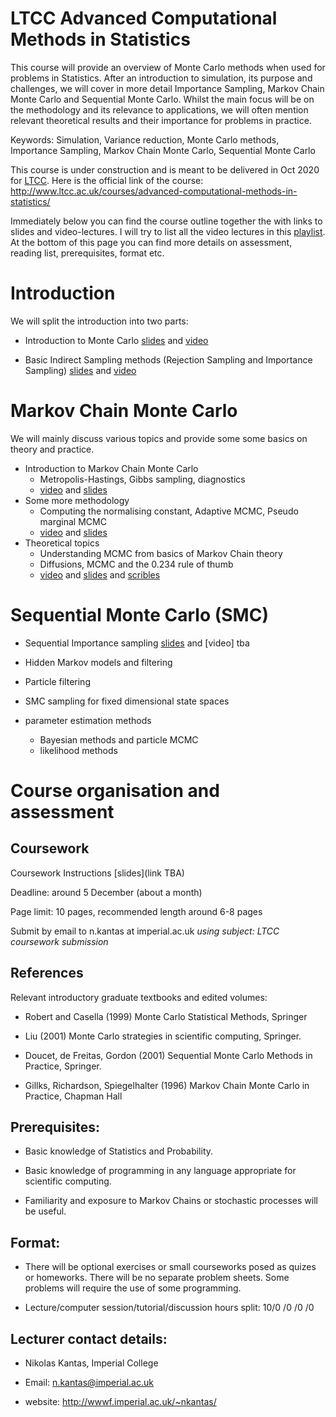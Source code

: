 # LTCC Advanced Computational Methods in Statistics
This course will provide an overview of Monte Carlo methods when used for problems in Statistics. After an introduction to simulation, its purpose and challenges, we will cover in more detail Importance Sampling, Markov Chain Monte Carlo and Sequential Monte Carlo. Whilst the main focus will be on the methodology and its relevance to applications, we will often mention relevant theoretical results and their importance for problems in practice. 

Keywords: Simulation, Variance reduction, Monte Carlo methods, Importance Sampling, Markov Chain Monte Carlo, Sequential Monte Carlo

This course is under construction and is meant to be delivered in Oct 2020 for [LTCC](http://www.ltcc.ac.uk/). Here is the official link of the course: http://www.ltcc.ac.uk/courses/advanced-computational-methods-in-statistics/

 
Immediately below you can find the course outline together the with links to slides and video-lectures. I will try to list all the video lectures in this [playlist](https://www.youtube.com/playlist?list=PLnLW5bw8rfk3Tt4K8YrH7tPyLH9XKzGo2). At the bottom of this page you can find more details on assessment, reading list, prerequisites, format etc.

# Introduction

We will split the introduction into two parts:

- Introduction to Monte Carlo  [slides](http://wwwf.imperial.ac.uk/~nkantas/intro_mc.pdf) and [video](https://www.youtube.com/watch?v=uqDItPClDiM)

- Basic Indirect Sampling methods (Rejection Sampling and Importance Sampling)  [slides](http://wwwf.imperial.ac.uk/~nkantas/intro_mc2.pdf) and [video](https://www.youtube.com/watch?v=m5Nt3GQFj3Y)

# Markov Chain Monte Carlo

We will mainly discuss various topics and provide some some basics on theory and practice.

- Introduction to Markov Chain Monte Carlo 
  - Metropolis-Hastings, Gibbs sampling, diagnostics 
  - [video](https://youtu.be/gCbzRfAA70g) and [slides](http://wwwf.imperial.ac.uk/~nkantas/mcmc_intro.pdf)   
- Some more methodology 
  - Computing the normalising constant, Adaptive MCMC, Pseudo marginal MCMC
  - [video](https://youtu.be/M_R-IiiSF4Q) and [slides](http://wwwf.imperial.ac.uk/~nkantas/mcmc_extensions.pdf)
- Theoretical topics
  - Understanding MCMC from basics of Markov Chain theory
  - Diffusions, MCMC and the 0.234 rule of thumb
  - [video](https://youtu.be/5pF8VmJqtak)  and [slides](http://wwwf.imperial.ac.uk/~nkantas/mcmc_theory.pdf) and [scribles](http://wwwf.imperial.ac.uk/~nkantas/characterisation_of_pi.pdf)
   

# Sequential Monte Carlo (SMC)
  
  - Sequential Importance sampling [slides](http://wwwf.imperial.ac.uk/~nkantas/intro_mc3.pdf) and [video] tba
  
  - Hidden Markov models and filtering
  
  - Particle filtering
  
  - SMC sampling for fixed dimensional state spaces
  
  - parameter estimation methods
      - Bayesian methods and particle MCMC
      - likelihood methods
  
# Course organisation and assessment

## Coursework

Coursework Instructions [slides](link TBA)

Deadline: around 5 December (about a month)

Page limit: 10 pages, recommended length around 6-8 pages

Submit by email to n.kantas at imperial.ac.uk _*using subject: LTCC coursework submission*_
  
## References   
  
Relevant introductory graduate textbooks and edited volumes:

  - Robert and Casella (1999) Monte Carlo Statistical Methods, Springer 
  
  - Liu (2001) Monte Carlo strategies in scientific computing, Springer.
  
  - Doucet, de Freitas, Gordon (2001) Sequential Monte Carlo Methods in Practice, Springer.
  
  - Gillks, Richardson, Spiegelhalter (1996) Markov Chain Monte Carlo in Practice, Chapman Hall

<!---## Older lecture slides

For you convenience i am listing the slides used in previous years. You might notice this year's course has been broken down and changed a bit.

 - [Slides 1](http://wwwf.imperial.ac.uk/~nkantas/slides1.pdf)
 - [Slides 2](http://wwwf.imperial.ac.uk/~nkantas/slides2.pdf)
 - [Slides 3](http://wwwf.imperial.ac.uk/~nkantas/slides3.pdf)
 - [Slides 4](http://wwwf.imperial.ac.uk/~nkantas/slides4.pdf)-->

## Prerequisites: 

 - Basic knowledge of Statistics and Probability. 
  
 - Basic knowledge of programming in any language appropriate for scientific computing.
  
 - Familiarity and exposure to Markov Chains or stochastic processes will be useful.

## Format:

- There will be optional exercises or small courseworks posed as quizes or homeworks. There will be no separate problem sheets. Some problems will require the use of some programming.

- Lecture/computer session/tutorial/discussion hours split: 10/0 /0 /0 /0

## Lecturer contact details:

  * Nikolas Kantas, Imperial College
 
  * Email: n.kantas@imperial.ac.uk

  * website: http://wwwf.imperial.ac.uk/~nkantas/

